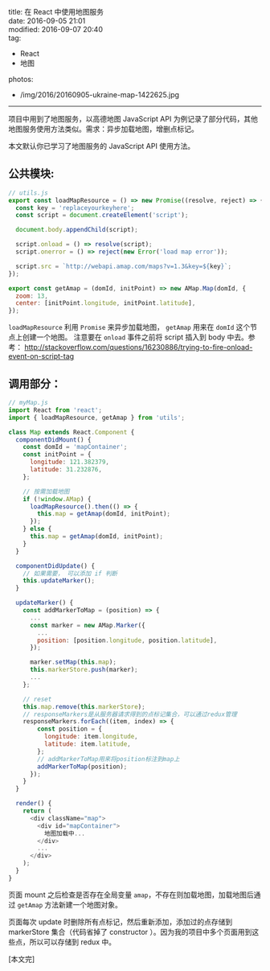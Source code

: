 title: 在 React 中使用地图服务  
date: 2016-09-05 21:01  
modified: 2016-09-07 20:40  
tag:
 - React
 - 地图

photos:
 - /img/2016/20160905-ukraine-map-1422625.jpg
---

项目中用到了地图服务，以高德地图 JavaScript API 为例记录了部分代码，其他地图服务使用方法类似。需求：异步加载地图，增删点标记。

<!--more-->

本文默认你已学习了地图服务的 JavaScript API 使用方法。

## 公共模块:

```js
// utils.js
export const loadMapResource = () => new Promise((resolve, reject) => {
  const key = 'replaceyourkeyhere';
  const script = document.createElement('script');

  document.body.appendChild(script);

  script.onload = () => resolve(script);
  script.onerror = () => reject(new Error('load map error'));

  script.src = `http://webapi.amap.com/maps?v=1.3&key=${key}`;
});

export const getAmap = (domId, initPoint) => new AMap.Map(domId, {
  zoom: 13,
  center: [initPoint.longitude, initPoint.latitude],
});
```
`loadMapResource` 利用 `Promise` 来异步加载地图， `getAmap` 用来在 `domId` 这个节点上创建一个地图。
注意要在 `onload` 事件之前将 script 插入到 body 中去。参考： http://stackoverflow.com/questions/16230886/trying-to-fire-onload-event-on-script-tag

## 调用部分：

```js
// myMap.js
import React from 'react';
import { loadMapResource, getAmap } from 'utils';

class Map extends React.Component {
  componentDidMount() {
    const domId = 'mapContainer';
    const initPoint = {
      longitude: 121.382379,
      latitude: 31.232876,
    };

    // 按需加载地图
    if (!window.AMap) {
      loadMapResource().then(() => {
        this.map = getAmap(domId, initPoint);
      });
    } else {
      this.map = getAmap(domId, initPoint);
    }
  }

  componentDidUpdate() {
    // 如果需要， 可以添加 if 判断
    this.updateMarker();
  }

  updateMarker() {
    const addMarkerToMap = (position) => {
      ...
      const marker = new AMap.Marker({
        ...
        position: [position.longitude, position.latitude],
      });

      marker.setMap(this.map);
      this.markerStore.push(marker);
      ...
    };

    // reset
    this.map.remove(this.markerStore);
    // responseMarkers是从服务器请求得到的点标记集合，可以通过redux管理
    responseMarkers.forEach((item, index) => {
        const position = {
          longitude: item.longitude,
          latitude: item.latitude,
        };
        // addMarkerToMap用来将position标注到map上
        addMarkerToMap(position);
      });
    }
  }

  render() {
    return (
      <div className="map">
        <div id="mapContainer">
          地图加载中...
        </div>
        ...
      </div>
    );
  }
}
```

页面 mount 之后检查是否存在全局变量 `amap`，不存在则加载地图，加载地图后通过 `getAmap` 方法新建一个地图对象。

页面每次 update 时删除所有点标记，然后重新添加，添加过的点存储到 markerStore 集合（代码省掉了 constructor ）。因为我的项目中多个页面用到这些点，所以可以存储到 redux 中。

[本文完]

